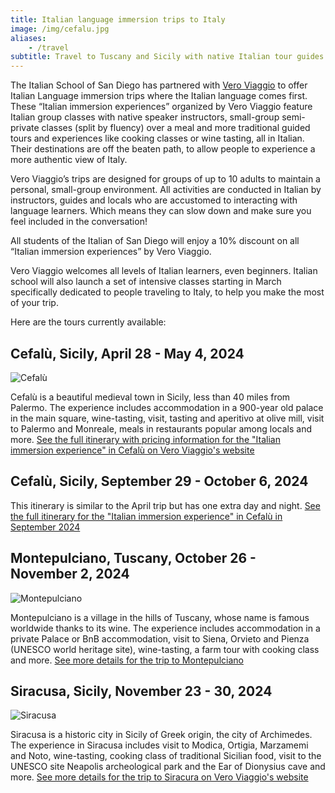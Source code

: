 ```yaml
---
title: Italian language immersion trips to Italy
image: /img/cefalu.jpg
aliases:
    - /travel
subtitle: Travel to Tuscany and Sicily with native Italian tour guides
---
```


The Italian School of San Diego has partnered with [Vero Viaggio](https://www.veroviaggio.com/about) to offer Italian Language immersion trips where the Italian language comes first. These “Italian immersion experiences” organized by Vero Viaggio feature Italian group classes with native speaker instructors, small-group semi-private classes (split by fluency) over a meal and more traditional guided tours and experiences like cooking classes or wine tasting, all in Italian. Their destinations are off the beaten path, to allow people to experience a more authentic view of Italy.

Vero Viaggio’s trips are designed for groups of up to 10 adults to maintain a personal, small-group environment. All activities are conducted in Italian by instructors, guides and locals who are accustomed to interacting with language learners. Which means they can slow down and make sure you feel included in the conversation!

All students of the Italian of San Diego will enjoy a 10% discount on all “Italian immersion experiences” by Vero Viaggio.

Vero Viaggio welcomes all levels of Italian learners, even beginners. Italian school will also launch a set of intensive classes starting in March specifically dedicated to people traveling to Italy, to help you make the most of your trip.

Here are the tours currently available:

## Cefalù, Sicily, April 28 - May 4, 2024 

![Cefalù](/img/cefalu_square.jpg)

Cefalù is a beautiful medieval town in Sicily, less than 40 miles from Palermo. The experience includes accommodation in a 900-year old palace in the main square, wine-tasting, visit, tasting and aperitivo at olive mill, visit to Palermo and Monreale, meals in restaurants popular among locals and more.
[See the full itinerary with pricing information for the "Italian immersion experience" in Cefalù on Vero Viaggio's website](https://www.veroviaggio.com/cefalu-april-2024-itinerary)

## Cefalù, Sicily, September 29 - October 6, 2024 

This itinerary is similar to the April trip but has one extra day and night.
[See the full itinerary for the "Italian immersion experience" in Cefalù in September 2024](https://www.veroviaggio.com/cefalu-september-2024-itinerary)

## Montepulciano, Tuscany, October 26 - November 2, 2024

![Montepulciano](/img/montepulciano_square.jpg)

Montepulciano is a village in the hills of Tuscany, whose name is famous worldwide thanks to its wine. The experience includes accommodation in a private Palace or BnB accommodation, visit to Siena, Orvieto and Pienza (UNESCO world heritage site), wine-tasting, a farm tour with cooking class and more.
[See more details for the trip to Montepulciano](https://www.veroviaggio.com/montepulciano-october-2024-itinerary)

## Siracusa, Sicily, November 23 - 30, 2024

![Siracusa](/img/siracusa_square.jpg)

Siracusa is a historic city in Sicily of Greek origin, the city of Archimedes. The experience in Siracusa includes visit to Modica, Ortigia, Marzamemi and Noto, wine-tasting, cooking class of traditional Sicilian food, visit to the UNESCO site Neapolis archeological park and the Ear of Dionysius cave and more.
[See more details for the trip to Siracura on Vero Viaggio's website](https://www.veroviaggio.com/siracusa-november-2024-itinerary)
